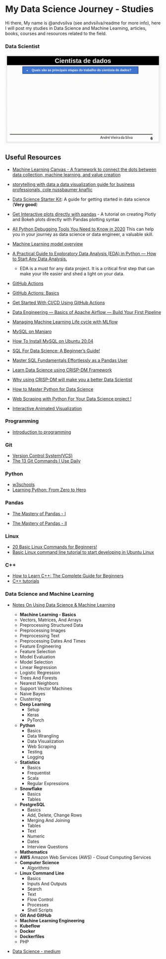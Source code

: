 # My Data Science Journey - Studies

Hi there, My name is @andvsilva (see andvsilva/readme for more info), here I will post my studies in Data Science and Machine Learning, articles, books, courses and resources related to the field.

### Data Scientist

![](gif/datascientist.gif)

## Useful Resources

- [Machine Learning Canvas - A framework to connect the dots between data collection, machine learning, and value creation](https://medium.com/louis-dorard/from-data-to-ai-with-the-machine-learning-canvas-part-i-d171b867b047)

- [storytelling
with data a data visualization guide
for business professionals, cole nussbaumer knaflic](http://www.bdbanalytics.ir/media/1123/storytelling-with-data-cole-nussbaumer-knaflic.pdf)

- [Data Science Starter Kit](https://towardsdatascience.com/data-science-starter-kit-2d8e2291914b): A guide for getting started in data science (**Very good**)

- [Get Interactive plots directly with pandas](https://towardsdatascience.com/get-interactive-plots-directly-with-pandas-13a311ebf426) - A tutorial on creating Plotly and Bokeh plots directly with Pandas plotting syntax

- [All Python Debugging Tools You Need to Know in 2020](https://medium.com/swlh/all-python-debugging-tools-you-need-to-know-in-2020-e3ff66b8f318)
  This can help you in your journey as data science or data engineer, a valuable skill.

- [Machine Learning model overview](https://medium.com/@cs.sabaribalaji/machine-learning-model-overview-8c305f8f6737)

- [A Practical Guide to Exploratory Data Analysis (EDA) in Python — How to Start Any Data Analysis.](https://medium.com/analytics-vidhya/a-practical-guide-to-exploratory-data-analysis-eda-in-python-how-to-start-any-data-analysis-3fd200516553)
  - EDA is a must for any data project. It is a critical first step that can make your life easier and shed a light on your data.

- [GitHub Actions](https://github.com/features/actions)

- [GitHub Actions: Basics](https://medium.com/intelligentmachines/github-actions-basics-40a4d9b417f8)

- [Get Started With CI/CD Using GitHub Actions](https://medium.com/swlh/get-started-with-ci-cd-using-github-actions-ca32d34b2943)

- [Data Engineering — Basics of Apache Airflow — Build Your First Pipeline](https://towardsdatascience.com/data-engineering-basics-of-apache-airflow-build-your-first-pipeline-eefecb7f1bb9)

- [Managing Machine Learning Life cycle with MLflow](https://medium.com/analytics-vidhya/managing-machine-learning-life-cycle-with-mlflow-3bea291d771b)

- [MySQL on Manjaro](https://medium.com/@rshrc/mysql-on-manjaro-973e4bfc4f05)

- [How To Install MySQL on Ubuntu 20.04](https://www.digitalocean.com/community/tutorials/how-to-install-mysql-on-ubuntu-20-04)

- [SQL For Data Science: A Beginner’s Guide!](https://www.analyticsvidhya.com/blog/2021/06/sql-for-data-science-a-beginners-guide/)

- [Master SQL Fundamentals Effortlessly as a Pandas User](https://towardsdatascience.com/master-sql-fundamentals-effortlessly-as-a-pandas-user-f2159c3f9bfe)

- [Learn Data Science using CRISP-DM Framework](https://medium.com/analytics-vidhya/learn-data-science-using-crisp-dm-framework-473960b2da90)

- [Why using CRISP-DM will make you a better Data Scientist](https://towardsdatascience.com/why-using-crisp-dm-will-make-you-a-better-data-scientist-66efe5b72686)

- [How to Master Python for Data Science](https://towardsdatascience.com/how-to-master-python-for-data-science-1fb8353718bf)

- [Web Scraping with Python For Your Data Science project !](https://www.analyticsvidhya.com/blog/2021/06/perform-web-scraping-with-python/)

- [Interactive Animated Visualization](https://towardsdatascience.com/interactive-animated-visualization-db91d1c858ad)
 
### Programming
- [Introduction to programming](https://beknazarsuranchiyev.medium.com/introduction-to-programming-56dda6a1cbd7)


### Git

- [ Version Control System(VCS)](https://git-scm.com/)
- [The 13 Git Commands I Use Daily](https://medium.com/analytics-vidhya/13-git-commands-i-use-daily-14e3ad562068)
### Python
- [w3schools](https://www.w3schools.com/python/default.asp)
- [Learning Python: From Zero to Hero](https://medium.com/the-renaissance-developer/learning-python-from-zero-to-hero-8ceed48486d5)

### Pandas
- [The Mastery of Pandas - I](https://medium.com/swlh/the-mastery-of-pandas-i-50156db42125)

- [The Mastery of Pandas - II](https://medium.com/analytics-vidhya/the-mastery-of-pandas-ii-bc4cf58c04f5)

 
### Linux

- [20 Basic Linux Commands for Beginners!](https://medium.com/100-days-of-linux/20-basic-linux-commands-for-beginners-78516ab936d6)
- [Basic Linux command line tutorial to start developing in Ubuntu Linux](https://medium.com/@zibon/basic-linux-command-lines-to-get-started-developing-in-ubuntu-linux-b54def1c2190)

### C++

- [How to Learn C++: The Complete Guide for Beginners](https://medium.com/educative/how-to-learn-c-the-complete-guide-for-beginners-eb26b20c7ff0)
- [C++ tutorials](https://www.cplusplus.com/doc/tutorial/variables/)

### Data Science and Machine Learning
- [Notes On Using Data Science & Machine Learning](https://chrisalbon.com/#machine_learning)

  - **Machine Learning - Basics**
  - Vectors, Matrices, And Arrays
  - Preprocessing Structured Data
  - Preprocessing Images
  - Preprocessing Text
  - Preprocessing Dates And Times
  - Feature Engineering
  - Feature Selection
  - Model Evaluation
  - Model Selection
  - Linear Regression
  - Logistic Regression
  - Trees And Forests
  - Nearest Neighbors
  - Support Vector Machines
  - Naive Bayes
  - Clustering
  - **Deep Learning**
    - Setup
    - Keras
    - PyTorch
  - **Python** 
    - Basics
    - Data Wrangling
    - Data Visualization
    - Web Scraping
    - Testing
    - Logging
  - **Statistics**
    - Basics
    - Frequentist
    - Scala
    - Regular Expressions
  - **Snowflake**
    - Basics
    - Tables
  - **PostgreSQL**
    - Basics
    - Add, Delete, Change Rows
    - Merging And Joining
    - Tables
    - Text
    - Numeric
    - Dates
    - Interview Questions
  - **Mathematics**
  - **AWS** Amazon Web Services (AWS) - Cloud Computing Services
  - **Computer Science**
    - Algorithms
  - **Linux Command Line**
    - Basics
    - Inputs And Outputs
    - Search
    - Text
    - Flow Control
    - Processes
    - Shell Scripts
  - **Git And GitHub**
  - **Machine Learning Engineering**
  - **Kubeflow**
  - **Docker**
  - **Dockerfiles**
  - PHP

- [Data Science - medium ](https://medium.com/topic/data-science)
